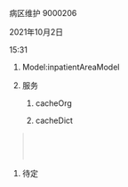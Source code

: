 病区维护 9000206

2021年10月2日

15:31

1.  Model:inpatientAreaModel

2.  服务

    1.  cacheOrg

    2.  cacheDict

>  
>
>  

1.  待定
